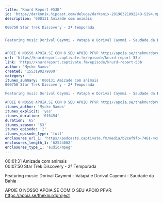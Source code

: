 ```yaml
---
title: 'Knurd Report #53B'
id: 'https//darkonix.hipcast.com/deluge/darkonix-20190321092243-5294.mp3'
description: '000131 Amizade com animais

000750 Star Trek Discovery - 2ª Temporada


Featuring music Dorival Caymmi - Vatapá e Dorival Caymmi - Saudade da Bahia


APOIE O NOSSO APOIA.SE COM O SEU APOIO PFVR https//apoia.se/theknurdproject'
url: 'https//knurdreport.captivate.fm/episode/knurd-report-53b'
link: 'https//knurdreport.captivate.fm/episode/knurd-report-53b'
author: 'Mycke Ramos'
created: '1553190279000'
category: ''
itunes_summary: '000131 Amizade com animais
000750 Star Trek Discovery - 2ª Temporada

Featuring music Dorival Caymmi - Vatapá e Dorival Caymmi - Saudade da Bahia

APOIE O NOSSO APOIA.SE COM O SEU APOIO PFVR https//apoia.se/theknurdproject'
itunes_author: 'Mycke Ramos'
itunes_explicit: 'yes'
itunes_duration: '010454'
duration: '65'
itunes_season: '53'
itunes_episode: '2'
itunes_episode_type: 'full'
enclosures_url_1: 'https//podcasts.captivate.fm/media/b2cef9fb-7461-4ca2-b166-6f9247aae31f/darkonix-20190321092243-5294_tc.mp3'
enclosures_length_1: '62524002'
enclosures_type_1: 'audio/mpeg'
---
```

00:01:31 Amizade com animais  
00:07:50 Star Trek Discovery - 2ª Temporada

Featuring music: Dorival Caymmi - Vatapá e Dorival Caymmi - Saudade da Bahia

APOIE O NOSSO APOIA.SE COM O SEU APOIO PFVR: https://apoia.se/theknurdproject